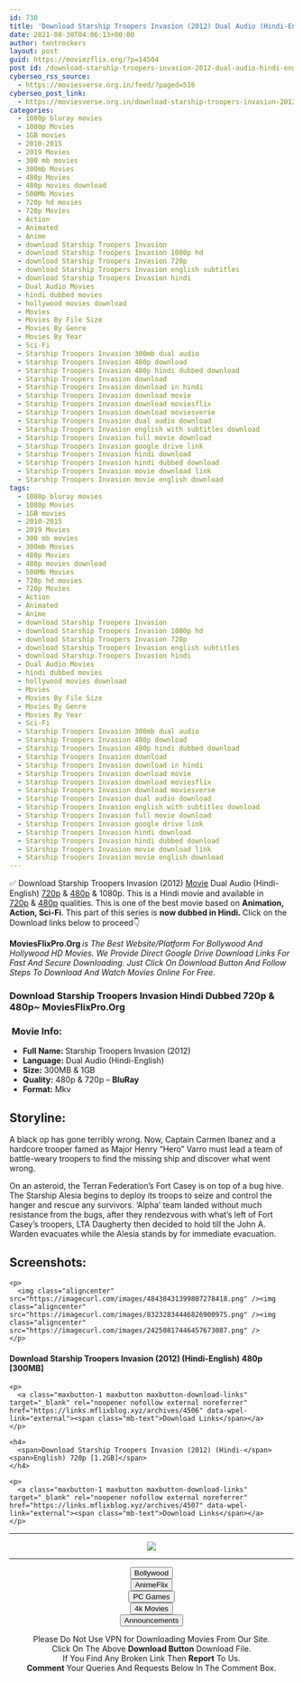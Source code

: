 ```yaml
---
id: 730
title: 'Download Starship Troopers Invasion (2012) Dual Audio (Hindi-English) 480p [300MB] || 720p [1.2GB]'
date: 2021-08-30T04:06:13+00:00
author: tentrockers
layout: post
guid: https://moviezflix.org/?p=14504
post id: /download-starship-troopers-invasion-2012-dual-audio-hindi-english-480p-300mb-720p-1-2gb/
cyberseo_rss_source:
  - https://moviesverse.org.in/feed/?paged=516
cyberseo_post_link:
  - https://moviesverse.org.in/download-starship-troopers-invasion-2012-hindi-480p-720p/
categories:
  - 1080p bluray movies
  - 1080p Movies
  - 1GB movies
  - 2010-2015
  - 2019 Movies
  - 300 mb movies
  - 300mb Movies
  - 480p Movies
  - 480p movies download
  - 500Mb Movies
  - 720p hd movies
  - 720p Movies
  - Action
  - Animated
  - Anime
  - download Starship Troopers Invasion
  - download Starship Troopers Invasion 1080p hd
  - download Starship Troopers Invasion 720p
  - download Starship Troopers Invasion english subtitles
  - download Starship Troopers Invasion hindi
  - Dual Audio Movies
  - hindi dubbed movies
  - hollywood movies download
  - Movies
  - Movies By File Size
  - Movies By Genre
  - Movies By Year
  - Sci-Fi
  - Starship Troopers Invasion 300mb dual audio
  - Starship Troopers Invasion 480p download
  - Starship Troopers Invasion 480p hindi dubbed download
  - Starship Troopers Invasion download
  - Starship Troopers Invasion download in hindi
  - Starship Troopers Invasion download movie
  - Starship Troopers Invasion download moviesflix
  - Starship Troopers Invasion download moviesverse
  - Starship Troopers Invasion dual audio download
  - Starship Troopers Invasion english with subtitles download
  - Starship Troopers Invasion full movie download
  - Starship Troopers Invasion google drive link
  - Starship Troopers Invasion hindi download
  - Starship Troopers Invasion hindi dubbed download
  - Starship Troopers Invasion movie download link
  - Starship Troopers Invasion movie english download
tags:
  - 1080p bluray movies
  - 1080p Movies
  - 1GB movies
  - 2010-2015
  - 2019 Movies
  - 300 mb movies
  - 300mb Movies
  - 480p Movies
  - 480p movies download
  - 500Mb Movies
  - 720p hd movies
  - 720p Movies
  - Action
  - Animated
  - Anime
  - download Starship Troopers Invasion
  - download Starship Troopers Invasion 1080p hd
  - download Starship Troopers Invasion 720p
  - download Starship Troopers Invasion english subtitles
  - download Starship Troopers Invasion hindi
  - Dual Audio Movies
  - hindi dubbed movies
  - hollywood movies download
  - Movies
  - Movies By File Size
  - Movies By Genre
  - Movies By Year
  - Sci-Fi
  - Starship Troopers Invasion 300mb dual audio
  - Starship Troopers Invasion 480p download
  - Starship Troopers Invasion 480p hindi dubbed download
  - Starship Troopers Invasion download
  - Starship Troopers Invasion download in hindi
  - Starship Troopers Invasion download movie
  - Starship Troopers Invasion download moviesflix
  - Starship Troopers Invasion download moviesverse
  - Starship Troopers Invasion dual audio download
  - Starship Troopers Invasion english with subtitles download
  - Starship Troopers Invasion full movie download
  - Starship Troopers Invasion google drive link
  - Starship Troopers Invasion hindi download
  - Starship Troopers Invasion hindi dubbed download
  - Starship Troopers Invasion movie download link
  - Starship Troopers Invasion movie english download
---
```

<div class="thecontent clearfix">
  <p>
    ✅ Download Starship Troopers Invasion (2012) <a href="https://moviesverse.org.in/category/movies/" data-wpel-link="internal">Movie</a> Dual Audio (Hindi-English) <a href="https://moviesverse.org.in/720p-movies/" data-wpel-link="internal">720p</a>&nbsp;&&nbsp;<a href="https://moviesverse.org.in/480p-movies/" data-wpel-link="internal">480p</a> & 1080p. This is a Hindi movie and available in <a href="https://moviesverse.org.in/720p-movies/" data-wpel-link="internal">720p</a>&nbsp;&&nbsp;<a href="https://moviesverse.org.in/480p-movies/" data-wpel-link="internal">480p</a> qualities. This is one of the best movie based on <strong>Animation, Action, Sci-Fi</strong>. This part of this series is <strong>now dubbed in <span>Hindi.&nbsp;</span></strong><span>Click on the Download links below to proceed👇</span>
  </p>
  
  <p>
    <strong><span>MoviesFlixPro.Org&nbsp;</span></strong><em>is The Best Website/Platform For Bollywood And Hollywood HD Movies. We Provide Direct Google Drive Download Links For Fast And Secure Downloading. Just Click On Download Button And Follow Steps To&nbsp;Download And Watch Movies Online For Free.</em>
  </p>
  
  <h3>
    <span>Download Starship Troopers Invasion Hindi Dubbed 720p & 480p~ MoviesFlixPro.Org</span>
  </h3>
  
  <h3>
    <span>&nbsp;Movie Info:&nbsp;</span>
  </h3>
  
  <ul>
    <li>
      <strong>Full Name: </strong>Starship Troopers Invasion (2012)
    </li>
    <li>
      <strong>Language:</strong> Dual Audio (Hindi-English)
    </li>
    <li>
      <strong>Size:</strong> 300MB & 1GB
    </li>
    <li>
      <strong>Quality:</strong> 480p & 720p – <span><strong>BluRay</strong></span>
    </li>
    <li>
      <strong>Format:</strong>&nbsp;Mkv
    </li>
  </ul>
  
  <h2>
    <span>Storyline:</span>
  </h2>
  
  <p>
    A black op has gone terribly wrong. Now, Captain Carmen Ibanez and a hardcore trooper famed as Major Henry “Hero” Varro must lead a team of battle-weary troopers to find the missing ship and discover what went wrong.
  </p>
  
  <div>
    On an asteroid, the Terran Federation’s Fort Casey is on top of a bug hive. The Starship Alesia begins to deploy its troops to seize and control the hanger and rescue any survivors. ‘Alpha’ team landed without much resistance from the bugs, after they rendezvous with what’s left of Fort Casey’s troopers, LTA Daugherty then decided to hold till the John A. Warden evacuates while the Alesia stands by for immediate evacuation.
  </div>
  
  <div class="summary_text">
    <h2>
      <span>Screenshots:</span>
    </h2>
    
    <p>
      <img class="aligncenter" src="https://imagecurl.com/images/48438431399807278418.png" /><img class="aligncenter" src="https://imagecurl.com/images/83232834446826900975.png" /><img class="aligncenter" src="https://imagecurl.com/images/24250817446457673087.png" />
    </p>
  </div>
  
  <div class="inline canwrap">
    <h4>
      <span>Download Starship Troopers Invasion (2012) (Hindi-English) </span><span>480p&nbsp; [300MB]</span>
    </h4>
    
    <p>
      <a class="maxbutton-1 maxbutton maxbutton-download-links" target="_blank" rel="noopener nofollow external noreferrer" href="https://links.mflixblog.xyz/archives/4506" data-wpel-link="external"><span class="mb-text">Download Links</span></a>
    </p>
    
    <h4>
      <span>Download Starship Troopers Invasion (2012) (Hindi-</span><span>English) 720p [1.2GB]</span>
    </h4>
    
    <p>
      <a class="maxbutton-1 maxbutton maxbutton-download-links" target="_blank" rel="noopener nofollow external noreferrer" href="https://links.mflixblog.xyz/archives/4507" data-wpel-link="external"><span class="mb-text">Download Links</span></a>
    </p>
  </div>
</div>

<center>
  </p> 
  
  <hr />
  
  <p>
    <a href="http://gdrivepro.xyz/join.php" data-wpel-link="external" target="_blank" rel="nofollow external noopener noreferrer"><img src="https://i.imgur.com/FhMdWdW.png" /></a>
  </p>
  
  <hr />
  
  <p>
    <a href="https://dogemovies.xyz" target="_blank" data-wpel-link="external" rel="nofollow external noopener noreferrer"><button class="button button5">Bollywood</button></a><br /> <a href="https://animeflix.in" target="_blank" data-wpel-link="external" rel="nofollow external noopener noreferrer"><button class="button button5">AnimeFlix</button></a><br /> <a href="https://gamesflix.net/" target="_blank" data-wpel-link="external" rel="nofollow external noopener noreferrer"><button class="button button5">PC Games</button></a><br /> <a href="https://uhdmovies.in" target="_blank" data-wpel-link="external" rel="nofollow external noopener noreferrer"><button class="button button5">4k Movies</button></a><br /> <a href="https://moviesverse.org.in/announcements/" target="_blank" data-wpel-link="internal" rel="noopener"><button class="button button5">Announcements</button></a>
  </p>
  
  <div class="alert alert-danger">
    Please Do Not Use VPN for Downloading Movies From Our Site.
  </div>
  
  <div class="alert alert-success">
    Click On The Above <strong>Download Button</strong> Download File.
  </div>
  
  <div class="alert alert-warning">
    If You Find Any Broken Link Then <strong>Report</strong> To Us.
  </div>
  
  <div class="alert alert-info">
    <strong>Comment</strong> Your Queries And Requests Below In The Comment Box.
  </div>
  
  <p>
    </center>
  </p>